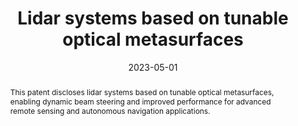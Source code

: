 ---
title: "Lidar systems based on tunable optical metasurfaces"
authors: "G. M. Akselrod, Prasad Piyer, R. D. Uthoff"
date: 2023-05-01
venue: "US Patent 11,644,546"
type: "patents"
paperurl: 'https://patents.google.com/patent/US11644546B2/en'
pdf: '/files/papers/2023_lidar_systems_patent.pdf'
citation: '@patent{akselrod2023lidar,
  title={Lidar systems based on tunable optical metasurfaces},
  author={Akselrod, G. M. and Iyer, Prasad P. and Uthoff, R. D.},
  number={US11644546B2},
  year={2023},
  type={patent},
  country={US}
}'
abstract: "This patent discloses lidar systems based on tunable optical metasurfaces, enabling dynamic beam steering and improved performance for advanced remote sensing and autonomous navigation applications."
--- 